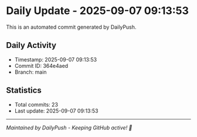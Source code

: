 # Daily Update - 2025-09-07 09:13:53

This is an automated commit generated by DailyPush.

## Daily Activity
- Timestamp: 2025-09-07 09:13:53
- Commit ID: 364e4aed
- Branch: main

## Statistics
- Total commits: 23
- Last update: 2025-09-07 09:13:53

---
*Maintained by DailyPush - Keeping GitHub active! 🚀*
